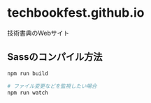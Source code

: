 # techbookfest.github.io

技術書典のWebサイト

## Sassのコンパイル方法

```bash
npm run build

# ファイル変更などを監視したい場合
npm run watch
```
